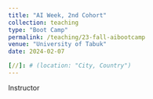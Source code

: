 ```yaml
---
title: "AI Week, 2nd Cohort"
collection: teaching
type: "Boot Camp"
permalink: /teaching/23-fall-aibootcamp
venue: "University of Tabuk"
date: 2024-02-07

[//]: # (location: "City, Country")
---
```


Instructor

[//]: # ()
[//]: # (Heading 1)

[//]: # (======)

[//]: # ()
[//]: # (Heading 2)

[//]: # (======)

[//]: # ()
[//]: # (Heading 3)

[//]: # (======)